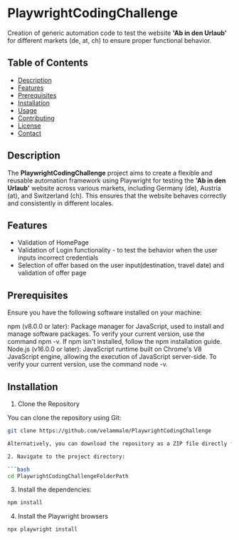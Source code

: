 # PlaywrightCodingChallenge
Creation of generic automation code to test the website **'Ab in den Urlaub'** for different markets (de, at, ch) to ensure proper functional behavior.

## Table of Contents

- [Description](#description)
- [Features](#features)
- [Prerequisites](#prerequisites)
- [Installation](#installation)
- [Usage](#usage)
- [Contributing](#contributing)
- [License](#license)
- [Contact](#contact)

## Description
The **PlaywrightCodingChallenge** project aims to create a flexible and reusable automation framework using Playwright for testing the **'Ab in den Urlaub'** website across various markets, including Germany (de), Austria (at), and Switzerland (ch). This ensures that the website behaves correctly and consistently in different locales.

## Features

- Validation of HomePage
- Validation of Login functionality - to test the behavior when the user inputs incorrect credentials
- Selection of offer based on the user input(destination, travel date) and validation of offer page

## Prerequisites
Ensure you have the following software installed on your machine:

npm (v8.0.0 or later): Package manager for JavaScript, used to install and manage software packages.
To verify your current version, use the command npm -v.
If npm isn't installed, follow the npm installation guide.
Node.js (v16.0.0 or later): JavaScript runtime built on Chrome's V8 JavaScript engine, allowing the execution of JavaScript server-side.
To verify your current version, use the command node -v.

## Installation

1. Clone the Repository

You can clone the repository using Git:

```bash
git clone https://github.com/velammalm/PlaywrightCodingChallenge

Alternatively, you can download the repository as a ZIP file directly from GitHub.

2. Navigate to the project directory:

```bash
cd PlaywrightCodingChallengeFolderPath
```

3. Install the dependencies:

```bash
npm install
```

4. Install the Playwright browsers

```bash
npx playwright install



